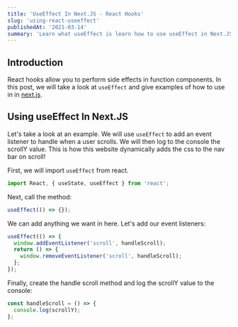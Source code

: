 ```yaml
---
title: 'UseEffect In Next.JS - React Hooks'
slug: 'using-react-useeffect'
publishedAt: '2021-03-14'
summary: 'Learn what useEffect is learn how to use useEffect in Next.JS.'
---
```


## Introduction

React hooks allow you to perform side effects in function components. In this post, we will take a look at `useEffect` and give examples
of how to use in in [next.js](https://nextjs.org/).

## Using useEffect In Next.JS

Let's take a look at an example. We will use `useEffect` to add an event listener
to handle when a user scrolls. We will then log to the console the scrollY value. This is how this website dynamically adds
the css to the nav bar on scroll!

First, we will import `useEffect` from react.

```javascript
import React, { useState, useEffect } from 'react';
```

Next, call the method:

```javascript
useEffect(() => {});
```

We can add anything we want in here. Let's add our event listeners:

```javascript
useEffect(() => {
  window.addEventListener('scroll', handleScroll);
  return () => {
    window.removeEventListener('scroll', handleScroll);
  };
});
```

Finally, create the handle scroll method and log the scrollY value to the console:

```javascript
const handleScroll = () => {
  console.log(scrollY);
};
```
